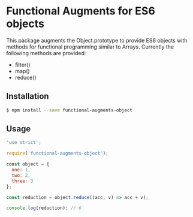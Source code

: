 Functional Augments for ES6 objects
===================================

This package augments the Object.prototype to provide ES6 objects with methods
for functional programming similar to Arrays. Currently the following methods
are provided:

* filter()
* map()
* reduce()


Installation
------------

```bash
$ npm install --save functional-augments-object
```


Usage
-----

```js
'use strict';

require('functional-augments-object');

const object = {
  one: 1,
  two: 2,
  three: 3
};

const reduction = object.reduce((acc, v) => acc + v);

console.log(reduction); // 6
```
